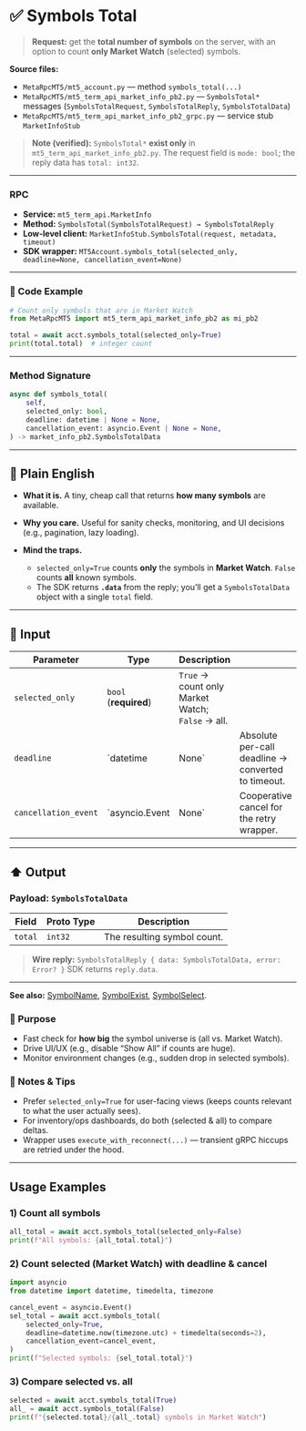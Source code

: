 # ✅ Symbols Total

> **Request:** get the **total number of symbols** on the server, with an option to count **only Market Watch** (selected) symbols.

**Source files:**

* `MetaRpcMT5/mt5_account.py` — method `symbols_total(...)`
* `MetaRpcMT5/mt5_term_api_market_info_pb2.py` — `SymbolsTotal*` messages (`SymbolsTotalRequest`, `SymbolsTotalReply`, `SymbolsTotalData`)
* `MetaRpcMT5/mt5_term_api_market_info_pb2_grpc.py` — service stub `MarketInfoStub`

> **Note (verified):** `SymbolsTotal*` **exist only** in `mt5_term_api_market_info_pb2.py`. The request field is `mode: bool`; the reply data has `total: int32`.

---

### RPC

* **Service:** `mt5_term_api.MarketInfo`
* **Method:** `SymbolsTotal(SymbolsTotalRequest) → SymbolsTotalReply`
* **Low-level client:** `MarketInfoStub.SymbolsTotal(request, metadata, timeout)`
* **SDK wrapper:** `MT5Account.symbols_total(selected_only, deadline=None, cancellation_event=None)`

---

### 🔗 Code Example

```python
# Count only symbols that are in Market Watch
from MetaRpcMT5 import mt5_term_api_market_info_pb2 as mi_pb2

total = await acct.symbols_total(selected_only=True)
print(total.total)  # integer count
```

---

### Method Signature

```python
async def symbols_total(
    self,
    selected_only: bool,
    deadline: datetime | None = None,
    cancellation_event: asyncio.Event | None = None,
) -> market_info_pb2.SymbolsTotalData
```

---

## 💬 Plain English

* **What it is.** A tiny, cheap call that returns **how many symbols** are available.
* **Why you care.** Useful for sanity checks, monitoring, and UI decisions (e.g., pagination, lazy loading).
* **Mind the traps.**

  * `selected_only=True` counts **only** the symbols in **Market Watch**. `False` counts **all** known symbols.
  * The SDK returns **`.data`** from the reply; you’ll get a `SymbolsTotalData` object with a single `total` field.

---

## 🔽 Input

| Parameter            | Type                  | Description                                      |                                                    |   |
| -------------------- | --------------------- | ------------------------------------------------ | -------------------------------------------------- | - |
| `selected_only`      | `bool` (**required**) | `True` → count only Market Watch; `False` → all. |                                                    |   |
| `deadline`           | \`datetime            | None\`                                           | Absolute per-call deadline → converted to timeout. |   |
| `cancellation_event` | \`asyncio.Event       | None\`                                           | Cooperative cancel for the retry wrapper.          |   |

---

## ⬆️ Output

### Payload: `SymbolsTotalData`

| Field   | Proto Type | Description                 |
| ------- | ---------- | --------------------------- |
| `total` | `int32`    | The resulting symbol count. |

> **Wire reply:** `SymbolsTotalReply { data: SymbolsTotalData, error: Error? }`
> SDK returns `reply.data`.

---
**See also:** [SymbolName](./Symbols_and_Market/symbol_name.md), [SymbolExist](./Symbols_and_Market/symbol_exist.md), [SymbolSelect](./Symbols_and_Market/symbol_select.md).

### 🎯 Purpose

* Fast check for **how big** the symbol universe is (all vs. Market Watch).
* Drive UI/UX (e.g., disable “Show All” if counts are huge).
* Monitor environment changes (e.g., sudden drop in selected symbols).

### 🧩 Notes & Tips

* Prefer `selected_only=True` for user-facing views (keeps counts relevant to what the user actually sees).
* For inventory/ops dashboards, do both (selected & all) to compare deltas.
* Wrapper uses `execute_with_reconnect(...)` — transient gRPC hiccups are retried under the hood.

---

## Usage Examples

### 1) Count all symbols

```python
all_total = await acct.symbols_total(selected_only=False)
print(f"All symbols: {all_total.total}")
```

### 2) Count selected (Market Watch) with deadline & cancel

```python
import asyncio
from datetime import datetime, timedelta, timezone

cancel_event = asyncio.Event()
sel_total = await acct.symbols_total(
    selected_only=True,
    deadline=datetime.now(timezone.utc) + timedelta(seconds=2),
    cancellation_event=cancel_event,
)
print(f"Selected symbols: {sel_total.total}")
```

### 3) Compare selected vs. all

```python
selected = await acct.symbols_total(True)
all_ = await acct.symbols_total(False)
print(f"{selected.total}/{all_.total} symbols in Market Watch")
```

